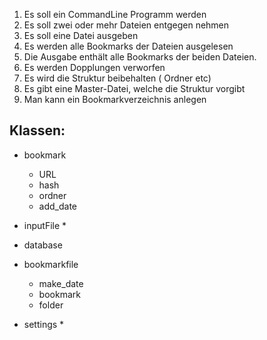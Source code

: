 1. Es soll ein CommandLine Programm werden
1. Es soll zwei oder mehr Dateien entgegen nehmen
1. Es soll eine Datei ausgeben
1. Es werden alle Bookmarks der Dateien ausgelesen
1. Die Ausgabe enthält alle Bookmarks der beiden Dateien.
1. Es werden Dopplungen verworfen
1. Es wird die Struktur beibehalten ( Ordner etc)
1. Es gibt eine Master-Datei, welche die Struktur vorgibt
1. Man kann ein Bookmarkverzeichnis anlegen


## Klassen:
* bookmark
    * URL
    * hash
    * ordner
    * add_date
* inputFile
    * 
* database

* bookmarkfile
    * make_date
    * bookmark
    * folder

* settings
    *


